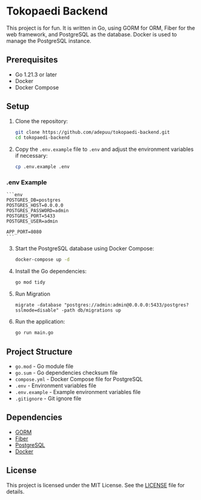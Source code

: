 # Tokopaedi Backend

This project is for fun. It is written in Go, using GORM for ORM, Fiber for the web framework, and PostgreSQL as the database. Docker is used to manage the PostgreSQL instance.

## Prerequisites

- Go 1.21.3 or later
- Docker
- Docker Compose

## Setup

1. Clone the repository:

   ```sh
   git clone https://github.com/adepuu/tokopaedi-backend.git
   cd tokopaedi-backend
   ```

2. Copy the `.env.example` file to `.env` and adjust the environment variables if necessary:

   ```sh
   cp .env.example .env
   ```

### .env Example

    ```env
    POSTGRES_DB=postgres
    POSTGRES_HOST=0.0.0.0
    POSTGRES_PASSWORD=admin
    POSTGRES_PORT=5433
    POSTGRES_USER=admin

    APP_PORT=8080
    ```

3. Start the PostgreSQL database using Docker Compose:

   ```sh
   docker-compose up -d
   ```

4. Install the Go dependencies:

   ```sh
   go mod tidy
   ```

5. Run Migration

   ```shell
   migrate -database "postgres://admin:admin@0.0.0.0:5433/postgres?sslmode=disable" -path db/migrations up
   ```

6. Run the application:

   ```sh
   go run main.go
   ```

## Project Structure

- `go.mod` - Go module file
- `go.sum` - Go dependencies checksum file
- `compose.yml` - Docker Compose file for PostgreSQL
- `.env` - Environment variables file
- `.env.example` - Example environment variables file
- `.gitignore` - Git ignore file

## Dependencies

- [GORM](https://gorm.io/)
- [Fiber](https://gofiber.io/)
- [PostgreSQL](https://www.postgresql.org/)
- [Docker](https://www.docker.com/)

## License

This project is licensed under the MIT License. See the [LICENSE](LICENSE) file for details.
